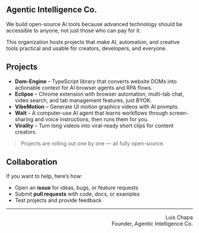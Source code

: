 ## Agentic Intelligence Co.

We build open-source AI tools because advanced technology should be accessible to anyone, not just those who can pay for it.

This organization hosts projects that make AI, automation, and creative tools practical and usable for creators, developers, and everyone.

## Projects

- **Dom-Engine** – TypeScript library that converts website DOMs into actionable context for AI browser agents and RPA flows.
- **Eclipse** – Chrome extension with browser automation, multi-tab chat, video search, and tab management features, just BYOK.  
- **VibeMotion** – Generate UI motion graphics videos with AI prompts.  
- **Walt** – A computer-use AI agent that learns workflows through screen-sharing and voice instructions, then runs them for you.   
- **Virality** – Turn long videos into viral-ready short clips for content creators.  

> Projects are rolling out one by one — all fully open-source.

## Collaboration

If you want to help, here’s how:  

- Open an **issue** for ideas, bugs, or feature requests  
- Submit **pull requests** with code, docs, or examples  
- Test projects and provide feedback  

---

<p align="right">
Luis Chapa<br>
Founder, Agentic Intelligence Co.
</p>
